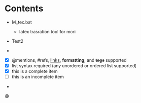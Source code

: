 # Contents

* M_tex.bat
  - latex trasration tool for mori

* Test2
* 


- [x] @mentions, #refs, [links](), **formatting**, and <del>tags</del> supported
- [x] list syntax required (any unordered or ordered list supported)
- [x] this is a complete item
- [ ] this is an incomplete item
- 

:smile:
